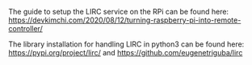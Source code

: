 The guide to setup the LIRC service on the RPi 
can be found here: https://devkimchi.com/2020/08/12/turning-raspberry-pi-into-remote-controller/

The library installation for handling LIRC in python3 can be found here:
https://pypi.org/project/lirc/ and https://github.com/eugenetriguba/lirc

